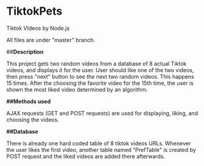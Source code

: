 # TiktokPets
Tiktok VIdeos by Node.js


All files are under "master" branch.


##**Description**

This project gets two random videos from a database of 8 actual Tiktok videos, and displays it for the user. User should like one of the two videos, then press "next" button to see the next two random videos. This happens 15 times. After the choosing the favorite video for the 15th time, the user is shown the most liked video determined by an algorithm. 


**##Methods used**

AJAX requests (GET and POST requests) are used for displaying, liking, and choosing the videos. 


**##Database**

There is already one hard coded table of 8 tiktok videos URLs. Whenever the user likes the first video, another table named "PrefTable" is created by POST request and the liked videos are added there afterwards. 
